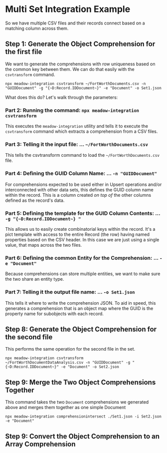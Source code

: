 # Multi Set Integration Example

So we have multiple CSV files and their records connect based on a matching column across them.

## Step 1: Generate the Object Comprehension for the first file

We want to generate the comprehensions with row uniqueness based on the common key between them.  We can do that easily with the `csvtransform` command.

```shell
npx meadow-integration csvtransform ~/FortWorthDocuments.csv -n "GUIDDocument" -g "{~D:Record.IDDocument~}" -e "Document" -o Set1.json
```

What does this do?  Let's walk through the parameters:

### Part 2: Running the command: `npx meadow-integration csvtransform `

This executes the `meadow-integration` utility and tells it to execute the `csvtransform` command which extracts a comprehension from a CSV files.

### Part 3: Telling it the input file: ... `~/FortWorthDocuments.csv `

This tells the csvtransform command to load the `~/FortWorthDocuments.csv` file.

### Part 4: Defining the GUID Column Name: ... `-n "GUIDDocument" `

For comprehensions expected to be used either in Upsert operations and/or interconnected with other data sets, this defines the GUID column name within the record.  This is a column created *on top of* the other columns defined as the record's data.

### Part 5: Defining the template for the GUID Column Contents: ... `-g "{~D:Record.IDDocument~} " `

This allows us to easily create combinatorial keys within the record.  It's a pict template with access to the entire Record (the row) having named properties based on the CSV header.  In this case we are just using a single value, that maps across the two files.

### Part 6: Defining the common Entity for the Comprehension: ... `-e "Document" `

Because comprehensions can store multiple entities, we want to make sure the two share an entity type.

### Part 7: Telling it the output file name: ... `-o Set1.json`

This tells it where to write the comprehension JSON.  To aid in speed, this generates a comprehension that is an object map where the GUID is the property name for subobjects with each record.

## Step 8: Generate the Object Comprehension for the second file

This performs the same operation for the second file in the set.

```shell
npx meadow-integration csvtransform ~/FortWorthDocumentDataAnalysis.csv -n "GUIDDocument" -g "{~D:Record.IDDocument~}" -e "Document" -o Set2.json
```

## Step 9: Merge the Two Object Comprehensions Together

This command takes the two `Document` comprehensions we generated above and merges them together as one simple Document

```shell
npx meadow-integration comprehensionintersect ./Set1.json -i Set2.json -e "Document"
```

## Step 9: Convert the Object Comprehension to an Array Comprehension
